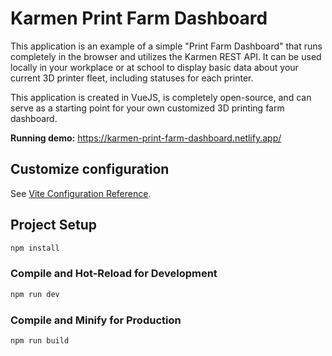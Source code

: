 # Karmen Print Farm Dashboard

This application is an example of a simple "Print Farm Dashboard" that runs completely in the browser and utilizes the Karmen REST API. It can be used locally in your workplace or at school to display basic data about your current 3D printer fleet, including statuses for each printer.

This application is created in VueJS, is completely open-source, and can serve as a starting point for your own customized 3D printing farm dashboard.

**Running demo:** https://karmen-print-farm-dashboard.netlify.app/

## Customize configuration

See [Vite Configuration Reference](https://vitejs.dev/config/).

## Project Setup

```sh
npm install
```

### Compile and Hot-Reload for Development

```sh
npm run dev
```

### Compile and Minify for Production

```sh
npm run build
```

